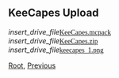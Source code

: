 ## KeeCapes Upload
<div class="filedownload"><i class="material-icons">insert_drive_file</i><a href="./KeeCapes.mcpack" style="font-family: Mojangles">KeeCapes.mcpack</a></div>
<div class="filedownload"><i class="material-icons">insert_drive_file</i><a href="./KeeCapes.zip" style="font-family: Mojangles">KeeCapes.zip</a></div>
<div class="filedownload"><i class="material-icons">insert_drive_file</i><a href="./keecapes_1.png" style="font-family: Mojangles">keecapes_1.png</a></div>

[Root](/), [Previous](../)
<head><style>blockquote>h5 { line-height:0!important } </style></head>


